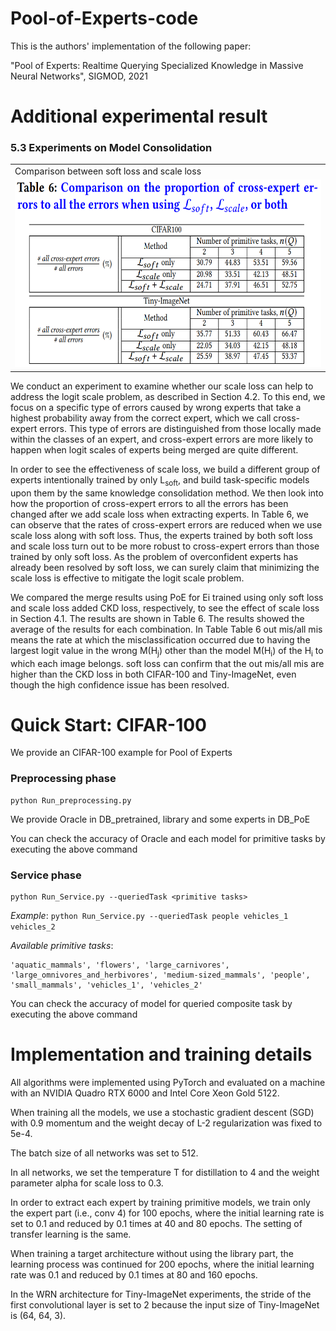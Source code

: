# Pool-of-Experts-code

This is the authors' implementation of the following paper:

"Pool of Experts: Realtime Querying Specialized Knowledge in Massive Neural Networks", SIGMOD, 2021

# Additional experimental result

### 5.3 Experiments on Model Consolidation

<table>
<td> Comparison between soft loss and scale loss </td>
<tr>
<td><img src = 'addImg/table6_cross_expert_errors.PNG' height = '300px'></td>
</tr>
</table>

We conduct an experiment to examine whether our scale loss can help to address the logit scale problem, as described in Section 4.2. To this end, we focus on a specific type of errors caused by wrong experts that take a highest probability away from the correct expert, which we call cross-expert errors. This type of errors are distinguished from those locally made within the classes of an expert, and cross-expert errors are more likely to happen when logit scales of experts being merged are quite different.

In order to see the effectiveness of scale loss, we build a different group of experts intentionally trained by only L<sub>soft</sub>, and build task-specific models upon them by the same knowledge consolidation method. We then look into how the proportion of cross-expert errors to all the errors has been changed after we add scale loss when extracting experts. In Table 6, we can observe that the rates of cross-expert errors are reduced when we use scale loss along with soft loss. Thus, the experts trained by both soft loss and scale loss turn out to be more robust to cross-expert errors than those trained by only soft loss. As the problem of overconfident experts has already been resolved by soft loss, we can surely claim that minimizing the scale loss is effective to mitigate the logit scale problem.

We compared the merge results using PoE for Ei trained using only soft loss and scale loss added CKD loss, respectively, to see the effect of scale loss in Section 4.1. The results are shown in Table 6. The results showed the average of the results for each combination. In Table Table 6 out mis/all mis means the rate at which the misclassification occurred due to having the largest logit value in the wrong M(H<sub>j</sub>) other than the model M(H<sub>i</sub>) of the H<sub>i</sub> to which each image belongs. soft loss can confirm that the out mis/all mis are higher than the CKD loss in both CIFAR-100 and Tiny-ImageNet, even though the high confidence issue has been resolved.


# Quick Start: CIFAR-100
We provide an CIFAR-100 example for Pool of Experts

### Preprocessing phase
    python Run_preprocessing.py

We provide Oracle in DB_pretrained, library and some experts in DB_PoE

You can check the accuracy of Oracle and each model for primitive tasks by executing the above command

### Service phase
    python Run_Service.py --queriedTask <primitive tasks>
*Example*: `python Run_Service.py --queriedTask people vehicles_1 vehicles_2`

*Available primitive tasks*: 

    'aquatic_mammals', 'flowers', 'large_carnivores', 'large_omnivores_and_herbivores', 'medium-sized_mammals', 'people', 'small_mammals', 'vehicles_1', 'vehicles_2'

You can check the accuracy of model for queried composite task by executing the above command

# Implementation and training details
All algorithms were implemented using PyTorch and evaluated on a machine with an NVIDIA Quadro RTX 6000 and Intel Core Xeon Gold 5122.

When training all the models, we use a stochastic gradient descent (SGD) with 0.9 momentum and the weight decay of L-2 regularization was fixed to 5e-4. 

The batch size of all networks was set to 512.

In all networks, we set the temperature T for distillation to 4 and the weight parameter alpha for scale loss to 0.3.

In order to extract each expert by training primitive models, we train only the expert part (i.e., conv 4) for 100 epochs, where the initial learning rate is set to 0.1 and reduced by 0.1 times at 40 and 80 epochs. The setting of transfer learning is the same.

When training a target architecture without using the library part, the learning process was continued for 200 epochs, where the initial learning rate was 0.1 and reduced by 0.1 times at 80 and 160 epochs. 

In the WRN architecture for Tiny-ImageNet experiments, the stride of the first convolutional layer is set to 2 because the input size of Tiny-ImageNet is (64, 64, 3).
